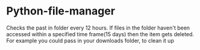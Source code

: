 # Python-file-manager
Checks the past in folder every 12 hours. If files in the folder haven't been accessed within a specified time frame(15 days) then the item gets deleted. For example you could pass in your downloads folder, to clean it up 
